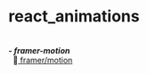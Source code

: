# react_animations

<br>
<i><b>- framer-motion</b></i>
<br>
&nbsp;&nbsp;🔗<A href="https://www.framer.com/motion/"> framer/motion </A><br>
